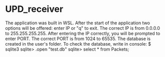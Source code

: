 # UPD_receiver

The application was built in WSL. After the start of the application two options will be offered: enter IP or "q" to exit. The correct IP is from 0.0.0.0 to 255.255.255.255. After entering the IP correctly, you will be prompted to enter PORT. The correct PORT is from 1024 to 65535. The database is created in the user's folder. To check the database, write in console:
$ sqlite3
sqlite> .open "test.db"
sqlite> select * from Packets;
